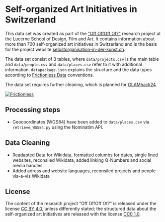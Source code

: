 # Self-organized Art Initiatives in Switzerland

This data set was created as part of the ["Off OffOff Of?"](https://www.hslu.ch/en/lucerne-university-of-applied-sciences-and-arts/research/projects/detail/?pid=1045) research project at the Lucerne School of Design, Film and Art. It contains information about more than 700 self-organized art initiatives in Switzerland and is the basis for the project website [selbstorganisation-in-der-kunst.ch](https://selbstorganisation-in-der-kunst.ch).

The data set consist of 3 tables, where `data/projects.csv` is the main table and `data/people.csv` and `data/places.csv` refer to it with additional information. `datapackage.json` explains the structure and the data types according to [Frictionless Data](https://frictionlessdata.io) conventions.

The data set requires further cleaning, which is planned for [GLAMhack24](https://opendata.ch/de/events/glamhack24/).

[![Frictionless](https://github.com/birk/swiss-art-initiatives/actions/workflows/frictionless.yaml/badge.svg)](https://repository.frictionlessdata.io/pages/dashboard.html?user=birk&repo=swiss-art-initiatives&flow=frictionless)

## Processing steps

- Geocoordinates (WGS84) have been added to `data/places.csv` via `retrieve_WGS84.py` using the Nominatim API.

## Data Cleaning

- Readapted Data for Wikidata, formatted columbs for dates, single lined websites, reconsiled Wikidata, added linking Q-Numbers and social media handles
- Added adress and website languages, reconsiled projects and people vis-a-vis Wikidata

## License

The content of the research project "Off OffOff Of?" is released under the license [CC BY 4.0](https://creativecommons.org/licenses/by/4.0/), unless differently stated; the structured data about the self-organized art initiatives are released with the license [CC0 1.0](https://creativecommons.org/publicdomain/zero/1.0/).
